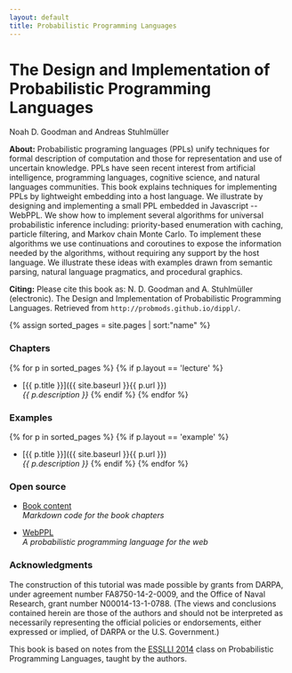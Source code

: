 ```yaml
---
layout: default
title: Probabilistic Programming Languages
---
```


<div class="main">
  <h1>The Design and Implementation of Probabilistic Programming Languages</h1>
  <span class="authors">Noah D. Goodman and Andreas Stuhlmüller</span>
</div>

**About:** Probabilistic programing languages (PPLs) unify techniques for formal description of computation and those for representation and use of uncertain knowledge. PPLs have seen recent interest from artificial intelligence, programming languages, cognitive science, and natural languages communities. This book explains techniques for implementing PPLs by lightweight embedding into a host language. We illustrate by designing and implementing a small PPL embedded in Javascript -- WebPPL. We show how to implement several algorithms for universal probabilistic inference including: priority-based enumeration with caching, particle filtering, and Markov chain Monte Carlo. To implement these algorithms we use continuations and coroutines to expose the information needed by the algorithms, without requiring any support by the host language. We illustrate these ideas with examples drawn from semantic parsing, natural language pragmatics, and procedural graphics.

**Citing:** Please cite this book as: 
N. D. Goodman and A. Stuhlmüller (electronic). The Design and Implementation of Probabilistic Programming Languages. Retrieved <span id="date"></span> from `http://probmods.github.io/dippl/`.

{% assign sorted_pages = site.pages | sort:"name" %}

### Chapters

{% for p in sorted_pages %}
    {% if p.layout == 'lecture' %}
- [{{ p.title }}]({{ site.baseurl }}{{ p.url }})<br>
    <em>{{ p.description }}</em>
    {% endif %}
{% endfor %}


### Examples

{% for p in sorted_pages %}
    {% if p.layout == 'example' %}
- [{{ p.title }}]({{ site.baseurl }}{{ p.url }})<br>
    <em>{{ p.description }}</em>
    {% endif %}
{% endfor %}

### Open source

- [Book content](https://github.com/probmods/dippl)<br>
  *Markdown code for the book chapters*

- [WebPPL](https://github.com/probmods/webppl)<br>
  *A probabilistic programming language for the web*

### Acknowledgments

The construction of this tutorial was made possible by grants from DARPA, under agreement number FA8750-14-2-0009, and the Office of Naval Research, grant number N00014-13-1-0788. 
(The views and conclusions contained herein are those of the authors and should not be interpreted as necessarily representing the official policies or endorsements, either expressed or implied, of DARPA or the U.S. Government.)

This book is based on notes from the [ESSLLI 2014](http://www.esslli2014.info) class on Probabilistic Programming Languages, taught by the authors.

